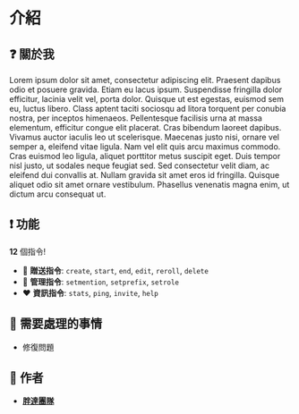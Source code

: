 # 介紹

## ❓ 關於我

Lorem ipsum dolor sit amet, consectetur adipiscing elit. Praesent dapibus odio et posuere gravida. Etiam eu lacus ipsum. Suspendisse fringilla dolor efficitur, lacinia velit vel, porta dolor. Quisque ut est egestas, euismod sem eu, luctus libero. Class aptent taciti sociosqu ad litora torquent per conubia nostra, per inceptos himenaeos. Pellentesque facilisis urna at massa elementum, efficitur congue elit placerat. Cras bibendum laoreet dapibus. Vivamus auctor iaculis leo ut scelerisque. Maecenas justo nisi, ornare vel semper a, eleifend vitae ligula. Nam vel elit quis arcu maximus commodo. Cras euismod leo ligula, aliquet porttitor metus suscipit eget. Duis tempor nisl justo, ut sodales neque feugiat sed. Sed consectetur velit diam, ac eleifend dui convallis at. Nullam gravida sit amet eros id fringilla. Quisque aliquet odio sit amet ornare vestibulum. Phasellus venenatis magna enim, ut dictum arcu consequat ut.

## ❗ 功能

**12** 個指令!

*   🎉  **贈送指令**: `create`, `start`, `end`, `edit`, `reroll`, `delete`
*   🎁  **管理指令**: `setmention`, `setprefix`, `setrole`
*   ❤️  **資訊指令**: `stats`, `ping`, `invite`, `help`

## 📝 需要處理的事情
  
  * 修復問題

## 📜 作者
* **[胖達團隊](https://github.com/panda-stu)**